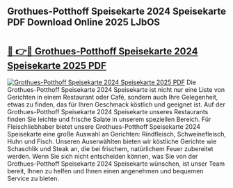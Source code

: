 ## Grothues-Potthoff Speisekarte 2024 Speisekarte PDF Download Online 2025 LJbOS

# <h2><a href="http://gcan28o.nevu.top/?p=Grothues-Potthoff+Speisekarte+2024+Speisekarte">🔗 👉🔴 Grothues-Potthoff Speisekarte 2024 Speisekarte 2025 PDF</a></h2>

[![Grothues-Potthoff Speisekarte 2024 Speisekarte 2025 PDF](https://i.imgur.com/dBaPXMq.png)](http://gcan28o.nevu.top/?p=Grothues-Potthoff+Speisekarte+2024+Speisekarte)
Die Grothues-Potthoff Speisekarte 2024 Speisekarte ist nicht nur eine Liste von Gerichten in einem Restaurant oder Café, sondern auch Ihre Gelegenheit, etwas zu finden, das für Ihren Geschmack köstlich und geeignet ist. Auf der Grothues-Potthoff Speisekarte 2024 Speisekarte unseres Restaurants finden Sie leichte und frische Salate in unserem speziellen Bereich. Für Fleischliebhaber bietet unsere Grothues-Potthoff Speisekarte 2024 Speisekarte eine große Auswahl an Gerichten: Rindfleisch, Schweinefleisch, Huhn und Fisch. Unseren Auserwählten bieten wir köstliche Gerichte wie Schaschlik und Steak an, die bei frischem, natürlichem Feuer zubereitet werden. Wenn Sie sich nicht entscheiden können, was Sie von der Grothues-Potthoff Speisekarte 2024 Speisekarte wünschen, ist unser Team bereit, Ihnen zu helfen und Ihnen einen angenehmen und bequemen Service zu bieten.
